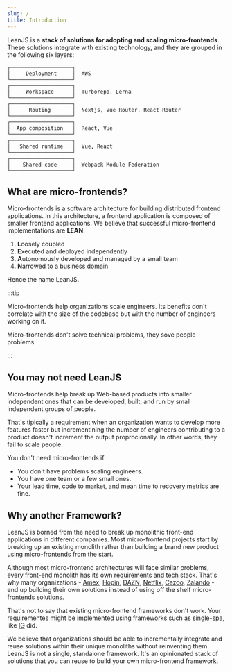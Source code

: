 ```yaml
---
slug: /
title: Introduction
---
```


LeanJS is a **stack of solutions for adopting and scaling micro-frontends**. These solutions integrate with existing technology, and they are grouped in the following six layers:

```
┌────────────────────┐
│     Deployment     │  AWS
└────────────────────┘
┌────────────────────┐
│     Workspace      │  Turborepo, Lerna
└────────────────────┘
┌────────────────────┐
│      Routing       │  Nextjs, Vue Router, React Router
└────────────────────┘
┌────────────────────┐
│  App composition   │  React, Vue
└────────────────────┘
┌────────────────────┐
│   Shared runtime   │  Vue, React
└────────────────────┘
┌────────────────────┐
│    Shared code     │  Webpack Module Federation
└────────────────────┘
```

## What are micro-frontends?

Micro-frontends is a software architecture for building distributed frontend applications. In this architecture, a frontend application is composed of smaller frontend applications. We believe that successful micro-frontend implementations are **LEAN**:

1. **L**oosely coupled
2. **E**xecuted and deployed independently
3. **A**utonomously developed and managed by a small team
4. **N**arrowed to a business domain

Hence the name LeanJS.

:::tip

Micro-frontends help organizations scale engineers. Its benefits don't correlate with the size of the codebase but with the number of engineers working on it.

Micro-frontends don't solve technical problems, they sove people problems.

:::

## You may not need LeanJS

Micro-frontends help break up Web-based products into smaller independent ones that can be developed, built, and run by small independent groups of people.

That's tipically a requirement when an organization wants to develop more features faster but incrementining the number of engineers contributing to a product doesn't increment the output proprocionally. In other words, they fail to scale people.

You don't need micro-frontends if:

- You don't have problems scaling engineers.
- You have one team or a few small ones.
- Your lead time, code to market, and mean time to recovery metrics are fine.

## Why another Framework?

LeanJS is borned from the need to break up monolithic front-end applications in different companies. Most micro-frontend projects start by breaking up an existing monolith rather than building a brand new product using micro-frontends from the start.

Although most micro-frontend architectures will face similar problems, every front-end monolith has its own requirements and tech stack. That's why many organizations - [Amex](https://www.youtube.com/watch?v=gmQ4I4adNec), [Hopin](https://www.youtube.com/watch?v=UFJ3yrw9h6s&t=8s), [DAZN](https://www.youtube.com/watch?v=BuRB3djraeM), [Netflix](https://www.youtube.com/watch?v=Xdx__JXq7_U), [Cazoo](https://medium.com/cazoo/how-to-build-micro-frontends-with-react-271e651272bc), [Zalando](https://engineering.zalando.com/posts/2021/03/micro-frontends-part1.html) - end up building their own solutions instead of using off the shelf micro-frontends solutions.

That's not to say that existing micro-frontend frameworks don't work. Your requirementes might be implemented using frameworks such as [single-spa](https://single-spa.js.org/), like [IG](https://www.youtube.com/watch?v=24NxNEy7SaE) did.

We believe that organizations should be able to incrementally integrate and reuse solutions within their unique monoliths without reinventing them. LeanJS is not a single, standalone framework. It's an opinionated stack of solutions that you can reuse to build your own micro-frontend framework.
